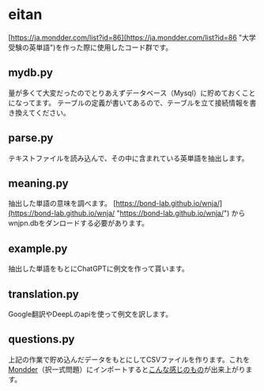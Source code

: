 # eitan
[https://ja.mondder.com/list?id=86](https://ja.mondder.com/list?id=86 "大学受験の英単語")を作った際に使用したコード群です。
## mydb.py
量が多くて大変だったのでとりあえずデータベース（Mysql）に貯めておくことになってます。
テーブルの定義が書いてあるので、テーブルを立て接続情報を書き換えてください。
## parse.py
テキストファイルを読み込んで、その中に含まれている英単語を抽出します。
## meaning.py
抽出した単語の意味を調べます。
[https://bond-lab.github.io/wnja/](https://bond-lab.github.io/wnja/ "https://bond-lab.github.io/wnja/") からwnjpn.dbをダンロードする必要があります。
## example.py
抽出した単語をもとにChatGPTに例文を作って貰います。
## translation.py
Google翻訳やDeepLのapiを使って例文を訳します。
## questions.py
上記の作業で貯め込んだデータをもとにしてCSVファイルを作ります。これを[Mondder](https://ja.mondder.com/ "Mondder")（択一式問題）にインポートすると[こんな感じのもの](https://ja.mondder.com/questions?id=423 "大学受験の英単語 英→日ver. ①")が出来上がります。
